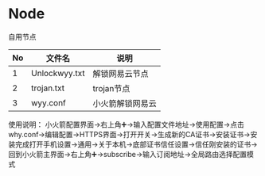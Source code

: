 # Node
自用节点

| No   | 文件名                   | 说明                                     |
| ---- | -------------------------- | ---------------------------------------- |
| 1    | Unlockwyy.txt       | 解锁网易云节点 |
| 2    | trojan.txt      | trojan节点           |
| 3    | wyy.conf      | 小火箭解锁网易云           |

使用说明：
小火箭配置界面→右上角➕→输入配置文件地址→使用配置→点击why.conf→编辑配置→HTTPS界面→打开开关→生成新的CA证书→安装证书→安装完成打开手机设置→通用→关于本机→底部证书信任设置→信任刚安装的证书→回到小火箭主界面→右上角➕→subscribe→输入订阅地址→全局路由选择配置模式
